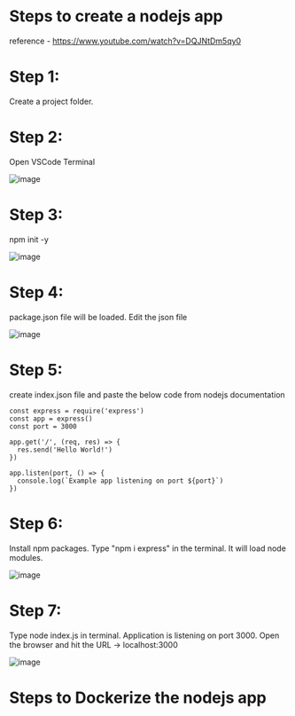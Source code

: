 # Steps to create a nodejs app

reference - https://www.youtube.com/watch?v=DQJNtDm5qy0

# Step 1: 
Create a project folder.
# Step 2: 
Open VSCode Terminal

![image](https://github.com/user-attachments/assets/82298283-319e-4d2f-82af-f85c05cc5bd6)

# Step 3: 
npm init -y

![image](https://github.com/user-attachments/assets/5dbfdcb5-b6f2-4268-b6cd-06552b49f31b)

# Step 4: 
package.json file will be loaded. Edit the json file 

![image](https://github.com/user-attachments/assets/9f0566dc-3517-4d1b-845b-1fab4d0852a0)

# Step 5: 
create index.json file and paste the below code from nodejs documentation

    const express = require('express')
    const app = express()
    const port = 3000
    
    app.get('/', (req, res) => {
      res.send('Hello World!')
    })
    
    app.listen(port, () => {
      console.log(`Example app listening on port ${port}`)
    })

# Step 6: 
Install npm packages. Type "npm i express" in the terminal. It will load node modules.

![image](https://github.com/user-attachments/assets/b7fee490-44ad-4545-9c67-a3db1f1f4d46)

# Step 7: 
Type node index.js in terminal. Application is listening on port 3000. Open the browser and hit the URL -> localhost:3000

![image](https://github.com/user-attachments/assets/6919b293-9b05-4c4d-9105-010007da386c)



# Steps to Dockerize the nodejs app




